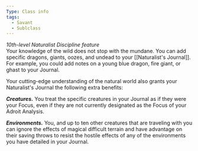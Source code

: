 ```yaml
---
Type: Class info
tags:
  - Savant
  - Sublclass
---
```

_10th-level Naturalist Discipline feature_  
Your knowledge of the wild does not stop with the mundane. You can add specific dragons, giants, oozes, and undead to your [[Naturalist's Journal]]. For example, you could add notes on a young blue dragon, fire giant, or ghast to your Journal.

Your cutting-edge understanding of the natural world also grants your Naturalist's Journal the following extra benefits:

_**Creatures.**_ You treat the specific creatures in your Journal as if they were your Focus, even if they are not currently designated as the Focus of your Adroit Analysis.

_**Environments.**_ You, and up to ten other creatures that are traveling with you can ignore the effects of magical difficult terrain and have advantage on their saving throws to resist the hostile effects of any of the environments you have detailed in your Journal.
